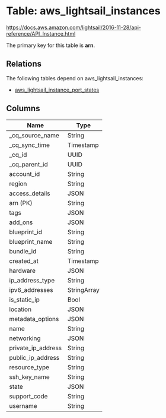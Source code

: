 # Table: aws_lightsail_instances

https://docs.aws.amazon.com/lightsail/2016-11-28/api-reference/API_Instance.html

The primary key for this table is **arn**.

## Relations

The following tables depend on aws_lightsail_instances:
  - [aws_lightsail_instance_port_states](aws_lightsail_instance_port_states)

## Columns

| Name          | Type          |
| ------------- | ------------- |
|_cq_source_name|String|
|_cq_sync_time|Timestamp|
|_cq_id|UUID|
|_cq_parent_id|UUID|
|account_id|String|
|region|String|
|access_details|JSON|
|arn (PK)|String|
|tags|JSON|
|add_ons|JSON|
|blueprint_id|String|
|blueprint_name|String|
|bundle_id|String|
|created_at|Timestamp|
|hardware|JSON|
|ip_address_type|String|
|ipv6_addresses|StringArray|
|is_static_ip|Bool|
|location|JSON|
|metadata_options|JSON|
|name|String|
|networking|JSON|
|private_ip_address|String|
|public_ip_address|String|
|resource_type|String|
|ssh_key_name|String|
|state|JSON|
|support_code|String|
|username|String|